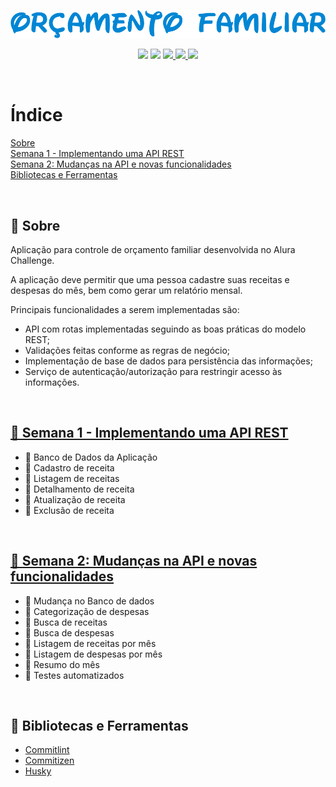 <p align="center">
  <img src=".github/logo.png" alt="Orçamento Familiar">
</p>

<p align="center">
  <img src="https://img.shields.io/github/last-commit/nlnadialigia/orcamento-familiar?color=0086D4&style=plastic">
  <img src="https://img.shields.io/github/languages/top/nlnadialigia/orcamento-familiar?color=0086D4&logoColor=0086D4&style=plastic">
  <a href="http://commitizen.github.io/cz-cli/">  
    <img src="https://img.shields.io/badge/commitizen-friendly-brightgreen.svg?color=0086D4&style=plastic">
  </a>
  <a href="https://www.linkedin.com/in/nlnadialigia/">  
    <img src="https://img.shields.io/badge/made%20by-Nadia%20Ligia-0086D4?color=0086D4&style=plastic">
  </a>
  <a href="./LICENSE.md">  
    <img src="https://img.shields.io/github/license/nlnadialigia/orcamento-familiar?color=0086D4&style=plastic">
  </a>
</p>

<br>

# Índice
[Sobre](#id1)<br>
[Semana 1 - Implementando uma API REST](#id2)<br>
[Semana 2: Mudanças na API e novas funcionalidades](#id3)<br>
[Bibliotecas e Ferramentas](#id99)<br>

<br>

<div id="id1"></div>

## 📌 Sobre 

Aplicação para controle de orçamento familiar desenvolvida no Alura Challenge.

A aplicação deve permitir que uma pessoa cadastre suas receitas e despesas do mês, bem como gerar um relatório mensal.

Principais funcionalidades a serem implementadas são:

* API com rotas implementadas seguindo as boas práticas do modelo REST;
* Validações feitas conforme as regras de negócio;
* Implementação de base de dados para persistência das informações;
* Serviço de autenticação/autorização para restringir acesso às informações.

<br>

<div id="id2"></div>

## [📌 Semana 1 - Implementando uma API REST](boards/semana-1.md)

* 📝 Banco de Dados da Aplicação
* 📝 Cadastro de receita
* 📝 Listagem de receitas
* 📝 Detalhamento de receita
* 📝 Atualização de receita
* 📝 Exclusão de receita

<br>

## [📌 Semana 2: Mudanças na API e novas funcionalidades](boards/semana-2.md)

* 📝 Mudança no Banco de dados
* 📝 Categorização de despesas
* 📝 Busca de receitas
* 📝 Busca de despesas
* 📝 Listagem de receitas por mês
* 📝 Listagem de despesas por mês
* 📝 Resumo do mês
* 📝 Testes automatizados

<br>

<div id="id99"></div>

## 📌 Bibliotecas e Ferramentas

* [Commitlint](https://commitlint.js.org/#/)
* [Commitizen](https://github.com/commitizen/cz-cli)
* [Husky](https://typicode.github.io/husky/#/)
